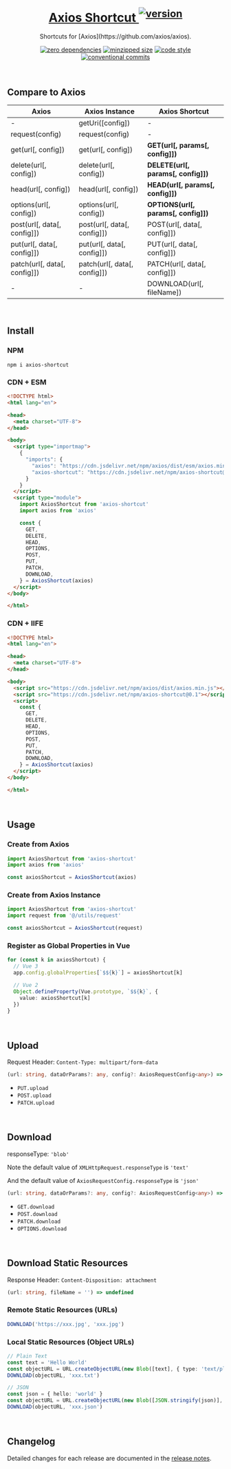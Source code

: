 <h1 align="center">
  <a href="https://npmjs.com/package/axios-shortcut" target="_blank" rel="noopener noreferrer">
    Axios Shortcut <sup><img alt="version" src="https://img.shields.io/npm/v/axios-shortcut.svg?style=flat-square&color=white&label="></sup>
  </a>
</h1>

<p align="center">
  Shortcuts for [Axios](https://github.com/axios/axios).
</p>

<p align="center">
  <a href="https://www.npmjs.com/package/axios-shortcut?activeTab=dependencies"><img alt="zero dependencies" src="https://img.shields.io/badge/dependencies-0-green.svg"></a>
  <a href="https://bundlephobia.com/package/axios-shortcut"><img alt="minzipped size" src="https://img.shields.io/bundlephobia/minzip/axios-shortcut"></a>
  <a href="https://github.com/antfu/eslint-config"><img alt="code style" src="https://antfu.me/badge-code-style.svg"></a>
  <a href="https://conventionalcommits.org"><img alt="conventional commits" src="https://img.shields.io/badge/commits-Conventional-FE5196.svg?logo=conventionalcommits"></a>
</p>

<br>

## Compare to Axios

| Axios                        | Axios Instance               | Axios Shortcut                       |
|------------------------------|------------------------------|--------------------------------------|
| -                            | getUri([config])             | -                                    |
| request(config)              | request(config)              | -                                    |
| get(url[, config])           | get(url[, config])           | **GET(url[, params[, config]])**     |
| delete(url[, config])        | delete(url[, config])        | **DELETE(url[, params[, config]])**  |
| head(url[, config])          | head(url[, config])          | **HEAD(url[, params[, config]])**    |
| options(url[, config])       | options(url[, config])       | **OPTIONS(url[, params[, config]])** |
| post(url[, data[, config]])  | post(url[, data[, config]])  | POST(url[, data[, config]])          |
| put(url[, data[, config]])   | put(url[, data[, config]])   | PUT(url[, data[, config]])           |
| patch(url[, data[, config]]) | patch(url[, data[, config]]) | PATCH(url[, data[, config]])         |
| -                            | -                            | DOWNLOAD(url[, fileName])            |

<br>

## Install

### NPM

```shell
npm i axios-shortcut
```

### CDN + ESM

```html
<!DOCTYPE html>
<html lang="en">

<head>
  <meta charset="UTF-8">
</head>

<body>
  <script type="importmap">
    {
      "imports": {
        "axios": "https://cdn.jsdelivr.net/npm/axios/dist/esm/axios.min.js",
        "axios-shortcut": "https://cdn.jsdelivr.net/npm/axios-shortcut@0.1/dist/axios-shortcut.mjs"
      }
    }
  </script>
  <script type="module">
    import AxiosShortcut from 'axios-shortcut'
    import axios from 'axios'

    const {
      GET,
      DELETE,
      HEAD,
      OPTIONS,
      POST,
      PUT,
      PATCH,
      DOWNLOAD,
    } = AxiosShortcut(axios)
  </script>
</body>

</html>

```

### CDN + IIFE

```html
<!DOCTYPE html>
<html lang="en">

<head>
  <meta charset="UTF-8">
</head>

<body>
  <script src="https://cdn.jsdelivr.net/npm/axios/dist/axios.min.js"></script>
  <script src="https://cdn.jsdelivr.net/npm/axios-shortcut@0.1"></script>
  <script>
    const {
      GET,
      DELETE,
      HEAD,
      OPTIONS,
      POST,
      PUT,
      PATCH,
      DOWNLOAD,
    } = AxiosShortcut(axios)
  </script>
</body>

</html>
```

<br>

## Usage

### Create from Axios

```ts
import AxiosShortcut from 'axios-shortcut'
import axios from 'axios'

const axiosShortcut = AxiosShortcut(axios)
```

### Create from Axios Instance

```ts
import AxiosShortcut from 'axios-shortcut'
import request from '@/utils/request'

const axiosShortcut = AxiosShortcut(request)
```

### Register as Global Properties in Vue

```ts
for (const k in axiosShortcut) {
  // Vue 3
  app.config.globalProperties[`$${k}`] = axiosShortcut[k]

  // Vue 2
  Object.defineProperty(Vue.prototype, `$${k}`, {
    value: axiosShortcut[k]
  })
}
```

<br>

## Upload

Request Header: `Content-Type: multipart/form-data`

```ts
(url: string, dataOrParams?: any, config?: AxiosRequestConfig<any>) => Promise<AxiosResponse<any>>
```

- `PUT.upload`
- `POST.upload`
- `PATCH.upload`

<br>

## Download

responseType: `'blob'`

Note the default value of `XMLHttpRequest.responseType` is `'text'`

And the default value of `AxiosRequestConfig.responseType` is `'json'`

```ts
(url: string, dataOrParams?: any, config?: AxiosRequestConfig<any>) => Promise<AxiosResponse<any>>
```

- `GET.download`
- `POST.download`
- `PATCH.download`
- `OPTIONS.download`

<br>

## Download Static Resources

Response Header: `Content-Disposition: attachment`

```ts
(url: string, fileName = '') => undefined
```

### Remote Static Resources (URLs)

```ts
DOWNLOAD('https://xxx.jpg', 'xxx.jpg')
```

### Local Static Resources (Object URLs)

```ts
// Plain Text
const text = 'Hello World'
const objectURL = URL.createObjectURL(new Blob([text], { type: 'text/plain' }))
DOWNLOAD(objectURL, 'xxx.txt')

// JSON
const json = { hello: 'world' }
const objectURL = URL.createObjectURL(new Blob([JSON.stringify(json)], { type: 'application/json' }))
DOWNLOAD(objectURL, 'xxx.json')
```

<br>

## Changelog

Detailed changes for each release are documented in the [release notes](https://github.com/cloydlau/axios-shortcut/releases).

<br>
